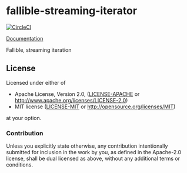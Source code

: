 # fallible-streaming-iterator
[![CircleCI](https://circleci.com/gh/sfackler/fallible-streaming-iterator.svg?style=shield)](https://circleci.com/gh/sfackler/fallible-streaming-iterator)

[Documentation](https://docs.rs/fallible-streaming-iterator)

Fallible, streaming iteration

## License

Licensed under either of

 * Apache License, Version 2.0, ([LICENSE-APACHE](LICENSE-APACHE) or http://www.apache.org/licenses/LICENSE-2.0)
 * MIT license ([LICENSE-MIT](LICENSE-MIT) or http://opensource.org/licenses/MIT)

at your option.

### Contribution

Unless you explicitly state otherwise, any contribution intentionally
submitted for inclusion in the work by you, as defined in the Apache-2.0
license, shall be dual licensed as above, without any additional terms or
conditions.
